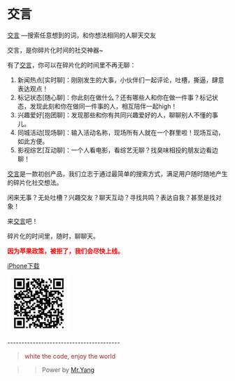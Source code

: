 # 交言



[交言] —搜索任意想到的词，和你想法相同的人聊天交友

交言，是你碎片化时间的社交神器~


有了[交言]，你可以在碎片化的时间里不再无聊：

1. 新闻热点[实时聊]：刚刚发生的大事，小伙伴们一起评论，吐槽，撕逼，肆意表达观点！
2. 标记状态[随心聊]：你此刻在做什么？还有哪些人和你在做一件事？标记状态，发现此刻和你在做同一件事的人，相互陪伴一起high！
3. 兴趣爱好[抱团聊]：发现那些和你有共同兴趣爱好的人，聊聊别人不懂的事儿。
4. 同城活动[现场聊]：输入活动名称，现场所有人就在一个群里啦！现场互动，如此方便。
5. 影视综艺[互动聊]：一个人看电影，看综艺无聊？找臭味相投的朋友边看边聊！

[交言]是一款初创产品，我们立志于通过最简单的搜索方式，满足用户随时随地产生的碎片化社交想法。

闲来无事？无处吐槽？兴趣交友？聊天互动？寻找共鸣？表达自我？甚至是找对象！

来[交言]吧！

碎片化的时间里，随时，聊聊天。

<font color=red> **因为苹果政策，被拒了，我们会尽快上线。**</font>

[iPhone下载](https://itunes.apple.com/cn/app/id1041310652)

![iPhone](https://github.com/youran1024/JTalk/blob/master/Download/iPhone%20Download.png)

[交言]:http:www.xxxxtalk.com "聊天软件"
\----------------------------------------


> <font color=brown>white the code, enjoy the world</font>

>> Power by [Mr.Yang](www.github.com/youran1024)
